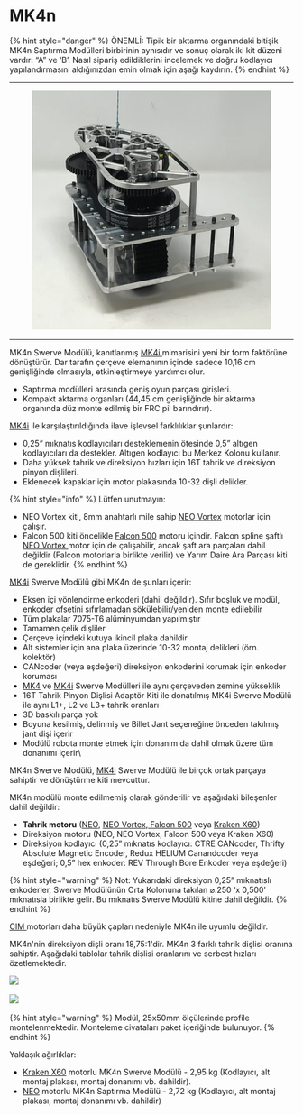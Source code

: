 # MK4n

{% hint style="danger" %}
ÖNEMLİ: Tipik bir aktarma organındaki bitişik MK4n Saptırma Modülleri birbirinin aynısıdır ve sonuç olarak iki kit düzeni vardır: “A” ve ‘B’. Nasıl sipariş edildiklerini incelemek ve doğru kodlayıcı yapılandırmasını aldığınızdan emin olmak için aşağı kaydırın.
{% endhint %}

***

<figure><img src="../../../.gitbook/assets/image (1).png" alt=""><figcaption></figcaption></figure>

***

MK4n Swerve Modülü, kanıtlanmış [MK4i ](../mk4i/)mimarisini yeni bir form faktörüne dönüştürür. Dar tarafın çerçeve elemanının içinde sadece 10,16 cm genişliğinde olmasıyla, etkinleştirmeye yardımcı olur.

* Saptırma modülleri arasında geniş oyun parçası girişleri.
* Kompakt aktarma organları (44,45 cm genişliğinde bir aktarma organında düz monte edilmiş bir FRC pil barındırır).

[MK4i](../mk4i/) ile karşılaştırıldığında ilave işlevsel farklılıklar şunlardır:

* 0,25“ mıknatıs kodlayıcıları desteklemenin ötesinde 0,5” altıgen kodlayıcıları da destekler. Altıgen kodlayıcı bu Merkez Kolonu kullanır.
* Daha yüksek tahrik ve direksiyon hızları için 16T tahrik ve direksiyon pinyon dişlileri.
* Eklenecek kapaklar için motor plakasında 10-32 dişli delikler.

{% hint style="info" %}
Lütfen unutmayın:

* NEO Vortex kiti, 8mm anahtarlı mile sahip [NEO Vortex](../../motorlar/fircasiz-motorlar/neo-v1/neo-vortex.md) motorlar için çalışır.
* Falcon 500 kiti öncelikle [Falcon 500](../../motorlar/fircasiz-motorlar/falcon-500.md) motoru içindir. Falcon spline şaftlı [NEO Vortex ](../../motorlar/fircasiz-motorlar/neo-v1/neo-vortex.md)motor için de çalışabilir, ancak şaft ara parçaları dahil değildir (Falcon motorlarla birlikte verilir) ve Yarım Daire Ara Parçası kiti de gereklidir.
{% endhint %}

[MK4i](../mk4i/) Swerve Modülü gibi MK4n de şunları içerir:

* Eksen içi yönlendirme enkoderi (dahil değildir). Sıfır boşluk ve modül, enkoder ofsetini sıfırlamadan sökülebilir/yeniden monte edilebilir
* Tüm plakalar 7075-T6 alüminyumdan yapılmıştır
* Tamamen çelik dişliler
* Çerçeve içindeki kutuya ikincil plaka dahildir
* Alt sistemler için ana plaka üzerinde 10-32 montaj delikleri (örn. kolektör)
* CANcoder (veya eşdeğeri) direksiyon enkoderini korumak için enkoder koruması
* [MK4](../mk4.md) ve [MK4i](../mk4i/) Swerve Modülleri ile aynı çerçeveden zemine yükseklik
* 16T Tahrik Pinyon Dişlisi Adaptör Kiti ile donatılmış MK4i Swerve Modülü ile aynı L1+, L2 ve L3+ tahrik oranları
* 3D baskılı parça yok
* Boyuna kesilmiş, delinmiş ve Billet Jant seçeneğine önceden takılmış jant dişi içerir
* Modülü robota monte etmek için donanım da dahil olmak üzere tüm donanımı içerir\


MK4n Swerve Modülü, [MK4i](../mk4i/) Swerve Modülü ile birçok ortak parçaya sahiptir ve dönüştürme kiti mevcuttur.

MK4n modülü monte edilmemiş olarak gönderilir ve aşağıdaki bileşenler dahil değildir:

* **Tahrik motoru** ([NEO](../../motorlar/fircasiz-motorlar/neo-v1/), [NEO Vortex](../../motorlar/fircasiz-motorlar/neo-v1/neo-vortex.md),[ Falcon 500](../../motorlar/fircasiz-motorlar/falcon-500.md) veya [Kraken X60](../../motorlar/fircasiz-motorlar/kraken-x60.md))
* Direksiyon motoru (NEO, NEO Vortex, Falcon 500 veya Kraken X60)
* Direksiyon kodlayıcı (0,25” mıknatıs kodlayıcı: CTRE CANcoder, Thrifty Absolute Magnetic Encoder, Redux HELIUM Canandcoder veya eşdeğeri; 0,5” hex enkoder: REV Through Bore Enkoder veya eşdeğeri)

{% hint style="warning" %}
Not: Yukarıdaki direksiyon 0,25” mıknatıslı enkoderler, Swerve Modülünün Orta Kolonuna takılan ⌀.250 ‘x 0,500’ mıknatısla birlikte gelir. Bu mıknatıs Swerve Modülü kitine dahil değildir.
{% endhint %}

[CIM ](../../motorlar/fircali-motorlar/cim.md)motorları daha büyük çapları nedeniyle MK4n ile uyumlu değildir.

MK4n'nin direksiyon dişli oranı 18,75:1'dir. MK4n 3 farklı tahrik dişlisi oranına sahiptir. Aşağıdaki tablolar tahrik dişlisi oranlarını ve serbest hızları özetlemektedir.

![](https://cdn.shopify.com/s/files/1/0065/4308/1590/files/16T\_Gear\_Ratios.png?v=1723760292)

![](https://cdn.shopify.com/s/files/1/0065/4308/1590/files/16T\_Free\_Speeds.png?v=1723760292)

{% hint style="warning" %}
Modül, 25x50mm ölçülerinde profile montelenmektedir. Monteleme civataları paket içeriğinde bulunuyor.
{% endhint %}

Yaklaşık ağırlıklar:

* [Kraken X60](../../motorlar/fircasiz-motorlar/kraken-x60.md) motorlu MK4n Swerve Modülü - 2,95 kg (Kodlayıcı, alt montaj plakası, montaj donanımı vb. dahildir).
* [NEO](../../motorlar/fircasiz-motorlar/neo-v1/) motorlu MK4n Saptırma Modülü - 2,72 kg (Kodlayıcı, alt montaj plakası, montaj donanımı vb. dahildir)
